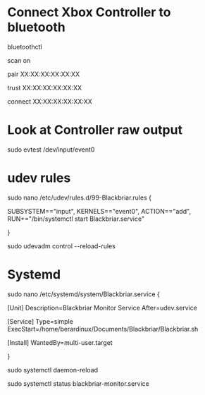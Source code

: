 # Connect Xbox Controller to bluetooth
bluetoothctl

scan on

pair XX:XX:XX:XX:XX:XX

trust XX:XX:XX:XX:XX:XX

connect XX:XX:XX:XX:XX:XX

# Look at Controller raw output
sudo evtest /dev/input/event0

# udev rules
sudo nano /etc/udev/rules.d/99-Blackbriar.rules {

SUBSYSTEM=="input", KERNELS=="event0", ACTION=="add", RUN+="/bin/systemctl start Blackbriar.service"

}

sudo udevadm control --reload-rules


# Systemd
sudo nano /etc/systemd/system/Blackbriar.service {

[Unit]
Description=Blackbriar Monitor Service
After=udev.service

[Service]
Type=simple
ExecStart=/home/berardinux/Documents/Blackbriar/Blackbriar.sh

[Install]
WantedBy=multi-user.target

}

sudo systemctl daemon-reload

sudo systemctl status blackbriar-monitor.service
